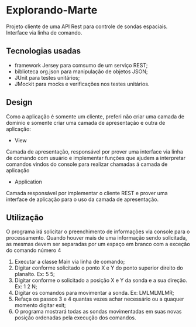 Explorando-Marte
=======================
Projeto cliente de uma API Rest para controle de sondas espaciais. Interface via linha de comando.

Tecnologias usadas
----------------------- 
 - framework Jersey para comsumo de um serviço REST;
 - biblioteca org.json para manipulação de objetos JSON; 
 - JUnit para testes unitários;
 - JMockit para mocks e verificações nos testes unitários.
 
Design
--------
Como a aplicação é somente um cliente, preferi não criar uma camada de domínio e somente criar uma
camada de apresentação e outra de aplicação:
 - View
 
  Camada de apresentação, responsável por prover uma interface via linha de comando com usuário e 
 implementar funções que ajudem a interpretar comandos vindos do console para realizar chamadas
 á camada de aplicação
 - Application
 
  Camada responsável por implementar o cliente REST e prover uma interface de aplicação para o uso da
  camada de apresentação.


Utilização
-------------
O programa irá solicitar o preenchimento de informações via console para o processamento. Quando
houver mais de uma informação sendo solicitada, as mesmas devem ser separadas por um espaço em branco com
a exceção do comando número 4
 1. Executar a classe Main via linha de comando;
 2. Digitar conforme solicitado o ponto X e Y do ponto superior direito do planalto. Ex: 5 5;
 3. Digitar conforme o solicitado a posição X e Y da sonda e a sua direção. Ex: 1 2 N;
 4. Digitar os comandos para movimentar a sonda. Ex: LMLMLMLMR;
 5. Refaça os passos 3 e 4 quantas vezes achar necessário ou a quaquer momento digitar exit;
 6. O programa mostrará todas as sondas movimentadas em suas novas posição ordenadas pela execução dos comandos.
